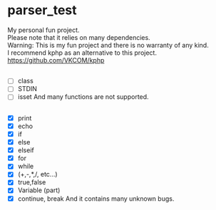 # parser_test
My personal fun project.  
Please note that it relies on many dependencies.  
Warning: This is my fun project and there is no warranty of any kind.  
I recommend kphp as an alternative to this project.  
https://github.com/VKCOM/kphp

##
- [ ] class
- [ ] STDIN
- [ ] isset
And many functions are not supported.

## 
- [x] print
- [x] echo
- [x] if
- [x] else
- [x] elseif
- [x] for
- [x] while
- [x] (+,-,*,/, etc...)
- [x] true,false
- [x] Variable (part)
- [x] continue, break
And it contains many unknown bugs.
